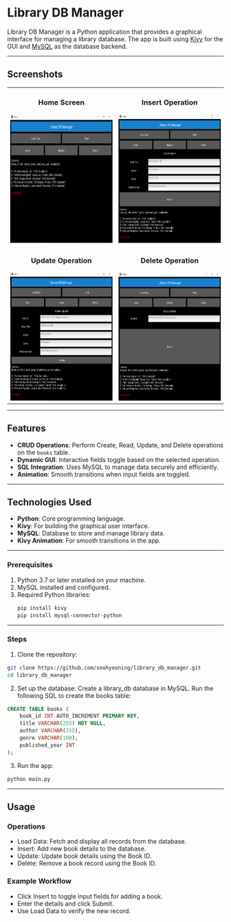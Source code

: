 # Library DB Manager

Library DB Manager is a Python application that provides a graphical interface for managing a library database. The app is built using [Kivy](https://kivy.org/) for the GUI and [MySQL](https://www.mysql.com/) as the database backend.

---
## Screenshots

<table>
<tr>
    <td align="center">
        <h3>Home Screen</h3>
        <img src="./Image/dbhome.PNG" width="300" height="300"/>
    </td>
    <td align="center">
        <h3>Insert Operation</h3>
        <img src="./Image/dbinsert.PNG" width="300" height="300"/>
    </td>
</tr>
<tr>
    <td align="center">
        <h3>Update Operation</h3>
        <img src="./Image/dbupdate.PNG" width="300" height="300"/>
    </td>
    <td align="center">
        <h3>Delete Operation</h3>
        <img src="./Image/dbdelete.PNG" width="300" height="300"/>
    </td>
</tr>
</table>

---
## Features

- **CRUD Operations**: Perform Create, Read, Update, and Delete operations on the `books` table.
- **Dynamic GUI**: Interactive fields toggle based on the selected operation.
- **SQL Integration**: Uses MySQL to manage data securely and efficiently.
- **Animation**: Smooth transitions when input fields are toggled.

---

## Technologies Used

- **Python**: Core programming language.
- **Kivy**: For building the graphical user interface.
- **MySQL**: Database to store and manage library data.
- **Kivy Animation**: For smooth transitions in the app.

---

### Prerequisites
1. Python 3.7 or later installed on your machine.
2. MySQL installed and configured.
3. Required Python libraries:
   ```bash
   pip install kivy
   pip install mysql-connector-python
   
---

### Steps
1. Clone the repository:
```bash
git clone https://github.com/seohyeoning/library_db_manager.git
cd library_db_manager
```

2. Set up the database:
Create a library_db database in MySQL.
Run the following SQL to create the books table:
```sql
CREATE TABLE books (
    book_id INT AUTO_INCREMENT PRIMARY KEY,
    title VARCHAR(255) NOT NULL,
    author VARCHAR(255),
    genre VARCHAR(100),
    published_year INT
);
 ```

3. Run the app:
```bash
python main.py
```

---

## Usage
### Operations
- Load Data: Fetch and display all records from the database.
- Insert: Add new book details to the database.
- Update: Update book details using the Book ID.
- Delete: Remove a book record using the Book ID.
### Example Workflow
- Click Insert to toggle input fields for adding a book.
- Enter the details and click Submit.
- Use Load Data to verify the new record.

